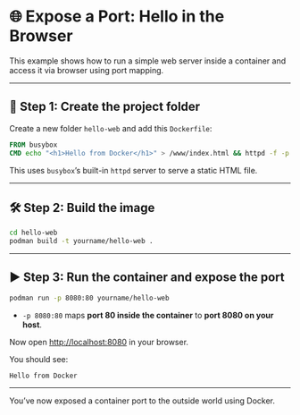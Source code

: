 # 🌐 Expose a Port: Hello in the Browser

This example shows how to run a simple web server inside a container and access it via browser using port mapping.

---

## 🧱 Step 1: Create the project folder

Create a new folder `hello-web` and add this `Dockerfile`:

```dockerfile
FROM busybox
CMD echo "<h1>Hello from Docker</h1>" > /www/index.html && httpd -f -p 80 -h /www
```

This uses `busybox`’s built-in `httpd` server to serve a static HTML file.

---

## 🛠️ Step 2: Build the image

```bash
cd hello-web
podman build -t yourname/hello-web .
```

---

## ▶️ Step 3: Run the container and expose the port

```bash
podman run -p 8080:80 yourname/hello-web
```

- `-p 8080:80` maps **port 80 inside the container** to **port 8080 on your host**.

Now open [http://localhost:8080](http://localhost:8080) in your browser.

You should see:

```
Hello from Docker
```

---

You’ve now exposed a container port to the outside world using Docker.
